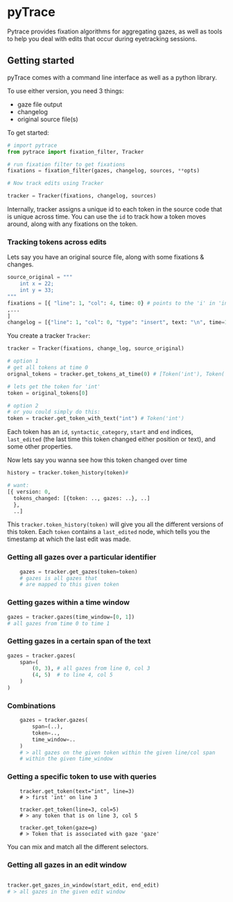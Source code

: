 # pyTrace

Pytrace provides fixation algorithms for aggregating gazes, as well as tools to help you deal with edits that occur during eyetracking sessions.


## Getting started

pyTrace comes with a command line interface as well as a python library. 

To use either version, you need 3 things:
* gaze file output
* changelog
* original source file(s)



To get started:

```python
# import pytrace
from pytrace import fixation_filter, Tracker

# run fixation filter to get fixations
fixations = fixation_filter(gazes, changelog, sources, **opts)

# Now track edits using Tracker

tracker = Tracker(fixations, changelog, sources)

```

Internally, tracker assigns a unique id to each token in the source code that is unique across time. You can use the `id` to track how a token moves around, 
along with any fixations on the token.


### Tracking tokens across edits
Lets say you have an original source file, along with some fixations & changes.
```python
source_original = """
    int x = 22;
    int y = 33;
"""
fixations = [{ "line": 1, "col": 4, time: 0} # points to the 'i' in 'int' from the line 'int x = 22;'
,...
]
changelog = [{"line": 1, "col": 0, "type": "insert", text: "\n", time=1}] # adding a new line 
```

You create a tracker `Tracker`:

```python
tracker = Tracker(fixations, change_log, source_original)

# option 1
# get all tokens at time 0
orignal_tokens = tracker.get_tokens_at_time(0) # [Token('int'), Token('x'), Token('='), ...]

# lets get the token for 'int'
token = original_tokens[0]

# option 2
# or you could simply do this:
token = tracker.get_token_with_text("int") # Token('int')
```

Each token has an `id`, `syntactic_category`, `start` and `end` indices, `last_edited` (the last time this token changed either position or text), and some other properties.

Now lets say you wanna see how this token changed over time

```python
history = tracker.token_history(token)#

# want:
[{ version: 0,
  tokens_changed: [{token: .., gazes: ..}, ..]
  },
  ..]
```

This `tracker.token_history(token)` will give you all the different versions of this token. Each `token` contains a `last_edited` node, which tells you the timestamp at which the last edit was made.



### Getting all gazes over a particular identifier

```python
    gazes = tracker.get_gazes(token=token)
    # gazes is all gazes that 
    # are mapped to this given token
```

### Getting gazes within a time window
```python
gazes = tracker.gazes(time_window=[0, 1])
# all gazes from time 0 to time 1
```


### Getting gazes in a certain span of the text

```python
gazes = tracker.gazes(
    span=(
        (0, 3), # all gazes from line 0, col 3
        (4, 5)  # to line 4, col 5
    )
)
```

### Combinations
```python
    gazes = tracker.gazes(
        span=(..),
        token=..,
        time_window=..
    )
    # > all gazes on the given token within the given line/col span
    # within the given time_window
```

### Getting a specific token to use with queries

```
    tracker.get_token(text="int", line=3)
    # > first 'int' on line 3

    tracker.get_token(line=3, col=5)
    # > any token that is on line 3, col 5

    tracker.get_token(gaze=g)
    # > Token that is associated with gaze 'gaze'
```

You can mix and match all the different selectors.

### Getting all gazes in an edit window
```python

tracker.get_gazes_in_window(start_edit, end_edit)
# > all gazes in the given edit window
```
